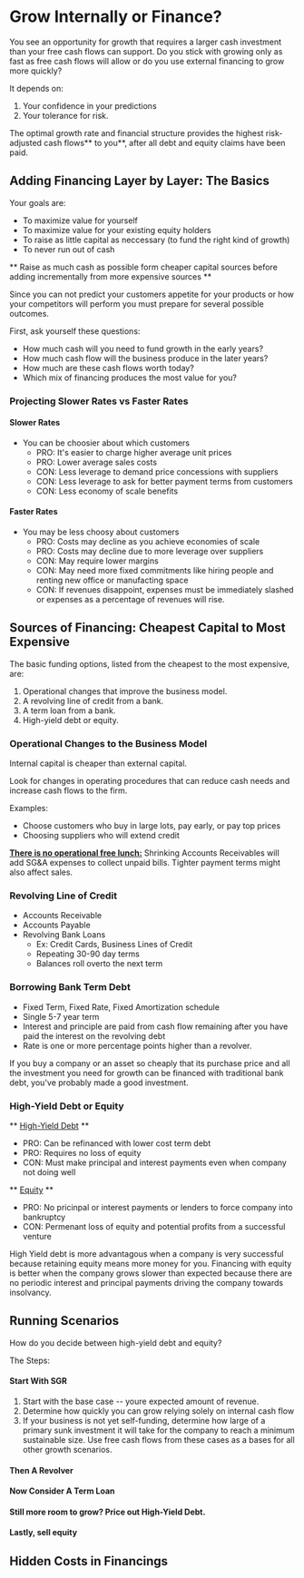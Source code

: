 #  Grow Internally or Finance?

You see an opportunity for growth that requires a larger cash investment than your
free cash flows can support.
Do you stick with growing only as fast as free cash flows will allow or do you
use external financing to grow more quickly?

It depends on:

1. Your confidence in your predictions
1. Your tolerance for risk.

The optimal growth rate and financial structure provides the highest risk-adjusted cash flows** to
you**, after all debt and equity claims have been paid.

##  Adding Financing Layer by Layer: The Basics

Your goals are:

- To maximize value for yourself
- To maximize value for your existing equity holders
- To raise as little capital as neccessary (to fund the right kind of growth)
- To never run out of cash

** Raise as much cash as possible form cheaper capital sources before adding
incrementally from more expensive sources **

Since you can not predict your customers appetite for your products or how your
competitors will perform you must prepare for several possible outcomes.

First, ask yourself these questions:

- How much cash will you need to fund growth in the early years?
- How much cash flow will the business produce in the later years?
- How much are these cash flows worth today?
- Which mix of financing produces the most value for you?

### Projecting Slower Rates vs Faster Rates

#### Slower Rates

- You can be choosier about which customers
    - PRO: It's easier to charge higher average unit prices
    - PRO: Lower average sales costs
    - CON: Less leverage to demand price concessions with suppliers
    - CON: Less leverage to ask for better payment terms from customers
    - CON: Less economy of scale benefits

#### Faster Rates

- You may be less choosy about customers
    - PRO: Costs may decline as you achieve economies of scale
    - PRO: Costs may decline due to more leverage over suppliers
    - CON: May require lower margins
    - CON: May need more fixed commitments like hiring people and renting new
    office or manufacting space
    - CON: If revenues disappoint, expenses must be immediately slashed or
    expenses as a percentage of revenues will rise.


## Sources of Financing: Cheapest Capital to Most Expensive

The basic funding options, listed from the cheapest to the most expensive, are:

1. Operational changes that improve the business model.
1. A revolving line of credit from a bank.
1. A term loan from a bank.
1. High-yield debt or equity.


### Operational Changes to the Business Model

Internal capital is cheaper than external capital.

Look for changes in operating procedures that can reduce cash needs and increase
cash flows to the firm.

Examples:

- Choose customers who buy in large lots, pay early, or pay top prices
- Choosing suppliers who will extend credit


<u>**There is no operational free lunch:**</u>
Shrinking Accounts Receivables will add SG&A expenses to collect unpaid
bills. Tighter payment terms might also affect sales.

### Revolving Line of Credit

- Accounts Receivable
- Accounts Payable
- Revolving Bank Loans
    - Ex: Credit Cards, Business Lines of Credit
    - Repeating 30-90 day terms
    - Balances roll overto the next term

### Borrowing Bank Term Debt

- Fixed Term, Fixed Rate, Fixed Amortization schedule
- Single 5-7 year term
- Interest and principle are paid from cash flow remaining after you have paid 
the interest on the revolving debt
- Rate is one or more percentage points higher than a revolver.

If you buy a company or an asset so cheaply that its purchase price and all 
the investment you need for growth can be financed with traditional bank debt,
you've probably made a good investment.

### High-Yield Debt or Equity

** <u>High-Yield Debt</u> **
- PRO: Can be refinanced with lower cost term debt
- PRO: Requires no loss of equity
- CON: Must make principal and interest payments even when company not doing well

** <u>Equity</u> ** 
- PRO: No pricinpal or interest payments or lenders to force company into bankruptcy
- CON: Permenant loss of equity and potential profits from a successful venture

High Yield debt is more advantagous when a company is very successful because 
retaining equity means more money for you. Financing with equity is better 
when the company grows slower than expected because there are no periodic 
interest and principal payments driving the company towards insolvancy.

## Running Scenarios

How do you decide between high-yield debt and equity?

The Steps:

#### Start With SGR
1. Start with the base case -- youre expected amount of revenue.
1. Determine how quickly you can grow relying solely on internal cash flow
1. If your business is not yet self-funding, determine how large of a 
primary sunk investment it will take for the company to reach a minimum
sustainable size. Use free cash flows from these cases as a bases for all other
growth scenarios.

#### Then A Revolver


#### Now Consider A Term Loan


#### Still more room to grow? Price out High-Yield Debt.

#### Lastly, sell equity


## Hidden Costs in Financings





